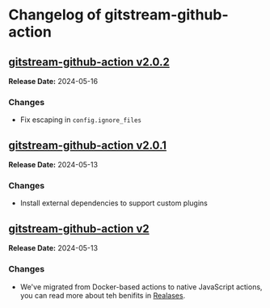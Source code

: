 # Changelog of gitstream-github-action

## [gitstream-github-action v2.0.2](https://github.com/linear-b/gitstream-github-action/tree/v2.0.2)

**Release Date:** 2024-05-16

### Changes

- Fix escaping in `config.ignore_files`


## [gitstream-github-action v2.0.1](https://github.com/linear-b/gitstream-github-action/tree/v2.0.1)

**Release Date:** 2024-05-13

### Changes

- Install external dependencies to support custom plugins


## [gitstream-github-action v2](https://github.com/linear-b/gitstream-github-action/tree/v2)

**Release Date:** 2024-05-13

### Changes

- We've migrated from Docker-based actions to native JavaScript actions, you can read more about teh benifits in [Realases](https://github.com/linear-b/gitstream-github-action/releases/tag/v2).
